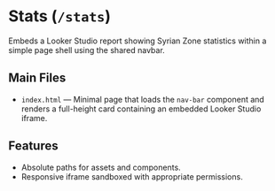# Stats (`/stats`)

Embeds a Looker Studio report showing Syrian Zone statistics within a simple page shell using the shared navbar.

## Main Files
- `index.html` — Minimal page that loads the `nav-bar` component and renders a full-height card containing an embedded Looker Studio iframe.

## Features
- Absolute paths for assets and components.
- Responsive iframe sandboxed with appropriate permissions.
